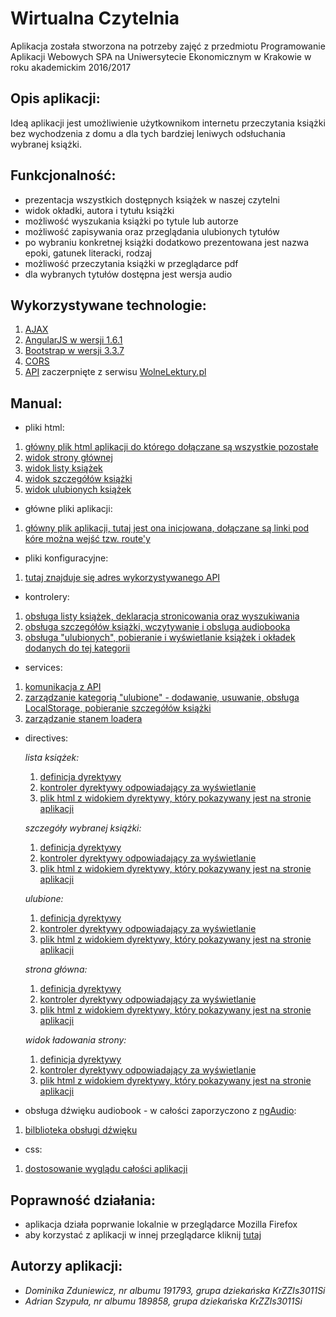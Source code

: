 # Wirtualna Czytelnia

  Aplikacja została stworzona na potrzeby zajęć z przedmiotu Programowanie Aplikacji Webowych SPA na Uniwersytecie Ekonomicznym w Krakowie w roku akademickim 2016/2017

Opis aplikacji:
------
Ideą aplikacji jest umożliwienie użytkownikom internetu przeczytania książki bez wychodzenia z domu a dla tych bardziej leniwych odsłuchania wybranej książki.

Funkcjonalność:
-----
* prezentacja wszystkich dostępnych książek w naszej czytelni
* widok okładki, autora i tytułu książki
* możliwość wyszukania książki po tytule lub autorze
* możliwość zapisywania oraz przeglądania ulubionych tytułów
* po wybraniu konkretnej książki dodatkowo prezentowana jest nazwa epoki, gatunek literacki, rodzaj
* możliwość przeczytania książki w przeglądarce pdf
* dla wybranych tytułów dostępna jest wersja audio

Wykorzystywane technologie:
-----
1. [AJAX](https://pl.wikipedia.org/wiki/AJAX)
2. [AngularJS w wersji 1.6.1](https://pl.wikipedia.org/wiki/AngularJS)
3. [Bootstrap w wersji 3.3.7](https://pl.wikipedia.org/wiki/Bootstrap_(framework))
4. [CORS](https://pl.wikipedia.org/wiki/Cross-Origin_Resource_Sharing)
5. [API](https://pl.wikipedia.org/wiki/Application_Programming_Interface) zaczerpnięte z serwisu [WolneLektury.pl](http://wolnelektury.pl/api/)

Manual:
-----
* pliki html:
1. [główny plik html aplikacji do którego dołączane są wszystkie pozostałe](https://github.com/WirtualnaCzytelnia/WirtualnaCzytelnia.github.io-Wirtualna_Czytelnia/blob/master/aplikacja/index.html)
2. [widok strony głównej](https://github.com/WirtualnaCzytelnia/WirtualnaCzytelnia.github.io-Wirtualna_Czytelnia/blob/master/aplikacja/app/templates/main.html)
3. [widok listy książek](https://github.com/WirtualnaCzytelnia/WirtualnaCzytelnia.github.io-Wirtualna_Czytelnia/blob/master/aplikacja/app/templates/books.html)
4. [widok szczegółów książki](https://github.com/WirtualnaCzytelnia/WirtualnaCzytelnia.github.io-Wirtualna_Czytelnia/blob/master/aplikacja/app/templates/book.html)
5. [widok ulubionych książek](https://github.com/WirtualnaCzytelnia/WirtualnaCzytelnia.github.io-Wirtualna_Czytelnia/blob/master/aplikacja/app/templates/favourites.html)
* główne pliki aplikacji:
1. [główny plik aplikacji, tutaj jest ona inicjowana, dołączane są linki pod kóre można wejść tzw. route'y](https://github.com/WirtualnaCzytelnia/WirtualnaCzytelnia.github.io-Wirtualna_Czytelnia/blob/master/aplikacja/app/app.js)
* pliki konfiguracyjne:
1. [tutaj znajduje się adres wykorzystywanego API](https://github.com/WirtualnaCzytelnia/WirtualnaCzytelnia.github.io-Wirtualna_Czytelnia/blob/master/aplikacja/app/config.js)
* kontrolery:
1. [obsługa listy książek, deklaracja stronicowania oraz wyszukiwania](https://github.com/WirtualnaCzytelnia/WirtualnaCzytelnia.github.io-Wirtualna_Czytelnia/blob/master/aplikacja/app/controllers/books.controller.js)
2. [obsługa szczegółów książki, wczytywanie i obsluga audiobooka](https://github.com/WirtualnaCzytelnia/WirtualnaCzytelnia.github.io-Wirtualna_Czytelnia/blob/master/aplikacja/app/controllers/book.controller.js)
3. [obsługa "ulubionych", pobieranie i wyświetlanie książek i okładek dodanych do tej kategorii](https://github.com/WirtualnaCzytelnia/WirtualnaCzytelnia.github.io-Wirtualna_Czytelnia/blob/master/aplikacja/app/controllers/favourites.controller.js)
* services:
1. [komunikacja z API](https://github.com/WirtualnaCzytelnia/WirtualnaCzytelnia.github.io-Wirtualna_Czytelnia/blob/master/aplikacja/app/services/api.service.js)
2. [zarządzanie kategorią "ulubione" - dodawanie, usuwanie, obsługa LocalStorage, pobieranie szczegółów książki](https://github.com/WirtualnaCzytelnia/WirtualnaCzytelnia.github.io-Wirtualna_Czytelnia/blob/master/aplikacja/app/services/favourites.service.js)
3. [zarządzanie stanem loadera](https://github.com/WirtualnaCzytelnia/WirtualnaCzytelnia.github.io-Wirtualna_Czytelnia/blob/master/aplikacja/app/services/loader.service.js)
* directives:

  *lista książek:*
    1. [definicja dyrektywy](https://github.com/WirtualnaCzytelnia/WirtualnaCzytelnia.github.io-Wirtualna_Czytelnia/blob/master/aplikacja/app/directives/bookTeaser/bookTeaser.directive.js)
    2. [kontroler dyrektywy odpowiadający za wyświetlanie](https://github.com/WirtualnaCzytelnia/WirtualnaCzytelnia.github.io-Wirtualna_Czytelnia/blob/master/aplikacja/app/directives/bookTeaser/bookTeaser.directive.js)
    3. [plik html z widokiem dyrektywy, który pokazywany jest na stronie aplikacji](https://github.com/WirtualnaCzytelnia/WirtualnaCzytelnia.github.io-Wirtualna_Czytelnia/blob/master/aplikacja/app/directives/bookTeaser/bookTeaser.html)

  *szczegóły wybranej książki:*
    1. [definicja dyrektywy](https://github.com/WirtualnaCzytelnia/WirtualnaCzytelnia.github.io-Wirtualna_Czytelnia/blob/master/aplikacja/app/directives/bookInfo/bookInfo.directive.js)
    2. [kontroler dyrektywy odpowiadający za wyświetlanie](https://github.com/WirtualnaCzytelnia/WirtualnaCzytelnia.github.io-Wirtualna_Czytelnia/blob/master/aplikacja/app/directives/bookInfo/bookInfo.controller.js)
    3. [plik html z widokiem dyrektywy, który pokazywany jest na stronie aplikacji](https://github.com/WirtualnaCzytelnia/WirtualnaCzytelnia.github.io-Wirtualna_Czytelnia/blob/master/aplikacja/app/directives/bookInfo/bookInfo.html)

  *ulubione:*
    1. [definicja dyrektywy](https://github.com/WirtualnaCzytelnia/WirtualnaCzytelnia.github.io-Wirtualna_Czytelnia/blob/master/aplikacja/app/directives/favourite/favourite.directive.js)
    2. [kontroler dyrektywy odpowiadający za wyświetlanie](https://github.com/WirtualnaCzytelnia/WirtualnaCzytelnia.github.io-Wirtualna_Czytelnia/blob/master/aplikacja/app/directives/favourite/favourite.controller.js)
    3. [plik html z widokiem dyrektywy, który pokazywany jest na stronie aplikacji](https://github.com/WirtualnaCzytelnia/WirtualnaCzytelnia.github.io-Wirtualna_Czytelnia/blob/master/aplikacja/app/directives/favourite/favourite.html)

  *strona główna:*
    1. [definicja dyrektywy](https://github.com/WirtualnaCzytelnia/WirtualnaCzytelnia.github.io-Wirtualna_Czytelnia/blob/master/aplikacja/app/directives/header/header.directive.js)
    2. [kontroler dyrektywy odpowiadający za wyświetlanie](https://github.com/WirtualnaCzytelnia/WirtualnaCzytelnia.github.io-Wirtualna_Czytelnia/blob/master/aplikacja/app/directives/header/header.controller.js)
    3. [plik html z widokiem dyrektywy, który pokazywany jest na stronie aplikacji](https://github.com/WirtualnaCzytelnia/WirtualnaCzytelnia.github.io-Wirtualna_Czytelnia/blob/master/aplikacja/app/directives/header/header.html)

  *widok ładowania strony:*
    1. [definicja dyrektywy](https://github.com/WirtualnaCzytelnia/WirtualnaCzytelnia.github.io-Wirtualna_Czytelnia/blob/master/aplikacja/app/directives/loader/loader.directive.js)
    2. [kontroler dyrektywy odpowiadający za wyświetlanie](https://github.com/WirtualnaCzytelnia/WirtualnaCzytelnia.github.io-Wirtualna_Czytelnia/blob/master/aplikacja/app/directives/loader/loader.controller.js)
    3. [plik html z widokiem dyrektywy, który pokazywany jest na stronie aplikacji](https://github.com/WirtualnaCzytelnia/WirtualnaCzytelnia.github.io-Wirtualna_Czytelnia/blob/master/aplikacja/app/directives/loader/loader.html)
* obsługa dźwięku audiobook - w całości zaporzyczono z [ngAudio](https://github.com/danielstern/ngAudio):
1. [bilblioteka obsługi dźwięku](https://github.com/WirtualnaCzytelnia/WirtualnaCzytelnia.github.io-Wirtualna_Czytelnia/blob/master/aplikacja/app/libs/angular.audio.js)
* css:
1. [dostosowanie wyglądu całości aplikacji](https://github.com/WirtualnaCzytelnia/WirtualnaCzytelnia.github.io-Wirtualna_Czytelnia/blob/master/aplikacja/app/css/style.css)


Poprawność działania:
-----
* aplikacja działa poprwanie lokalnie w przeglądarce Mozilla Firefox
* aby korzystać z aplikacji w innej przeglądarce kliknij [tutaj](http://wizard.uek.krakow.pl/~s189858/WirtualnaCzytelnia.html)

Autorzy aplikacji:
-----
* _Dominika Zduniewicz, nr albumu 191793, grupa dziekańska KrZZIs3011Si_
* *Adrian Szypuła, nr albumu 189858, grupa dziekańska KrZZIs3011Si*
